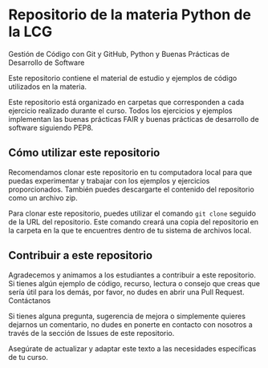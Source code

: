 # Repositorio de la materia Python de la LCG

Gestión de Código con Git y GitHub, Python y Buenas Prácticas de Desarrollo de Software

Este repositorio contiene el material de estudio y ejemplos de código utilizados en la materia.

Este repositorio está organizado en carpetas que corresponden a cada ejercicio realizado durante el curso. Todos los ejercicios y ejemplos implementan las buenas prácticas FAIR y buenas prácticas de desarrollo de software siguiendo PEP8.


## Cómo utilizar este repositorio

Recomendamos clonar este repositorio en tu computadora local para que puedas experimentar y trabajar con los ejemplos y ejercicios proporcionados. También puedes descargarte el contenido del repositorio como un archivo zip.

Para clonar este repositorio, puedes utilizar el comando `git clone` seguido de la URL del repositorio. Este comando creará una copia del repositorio en la carpeta en la que te encuentres dentro de tu sistema de archivos local.


## Contribuir a este repositorio

Agradecemos y animamos a los estudiantes a contribuir a este repositorio. Si tienes algún ejemplo de código, recurso, lectura o consejo que creas que sería útil para los demás, por favor, no dudes en abrir una Pull Request.
Contáctanos

Si tienes alguna pregunta, sugerencia de mejora o simplemente quieres dejarnos un comentario, no dudes en ponerte en contacto con nosotros a través de la sección de Issues de este repositorio.

Asegúrate de actualizar y adaptar este texto a las necesidades específicas de tu curso.
